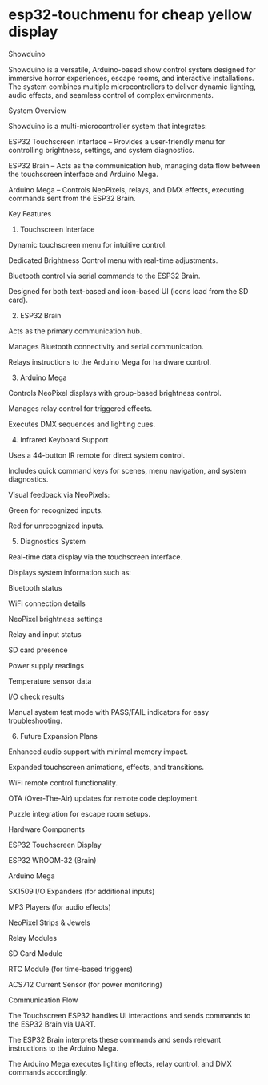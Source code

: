 # esp32-touchmenu for cheap yellow display
Showduino

Showduino is a versatile, Arduino-based show control system designed for immersive horror experiences, escape rooms, and interactive installations. The system combines multiple microcontrollers to deliver dynamic lighting, audio effects, and seamless control of complex environments.

System Overview

Showduino is a multi-microcontroller system that integrates:

ESP32 Touchscreen Interface – Provides a user-friendly menu for controlling brightness, settings, and system diagnostics.

ESP32 Brain – Acts as the communication hub, managing data flow between the touchscreen interface and Arduino Mega.

Arduino Mega – Controls NeoPixels, relays, and DMX effects, executing commands sent from the ESP32 Brain.

Key Features

1. Touchscreen Interface

Dynamic touchscreen menu for intuitive control.

Dedicated Brightness Control menu with real-time adjustments.

Bluetooth control via serial commands to the ESP32 Brain.

Designed for both text-based and icon-based UI (icons load from the SD card).

2. ESP32 Brain

Acts as the primary communication hub.

Manages Bluetooth connectivity and serial communication.

Relays instructions to the Arduino Mega for hardware control.

3. Arduino Mega

Controls NeoPixel displays with group-based brightness control.

Manages relay control for triggered effects.

Executes DMX sequences and lighting cues.

4. Infrared Keyboard Support

Uses a 44-button IR remote for direct system control.

Includes quick command keys for scenes, menu navigation, and system diagnostics.

Visual feedback via NeoPixels:

Green for recognized inputs.

Red for unrecognized inputs.

5. Diagnostics System

Real-time data display via the touchscreen interface.

Displays system information such as:

Bluetooth status

WiFi connection details

NeoPixel brightness settings

Relay and input status

SD card presence

Power supply readings

Temperature sensor data

I/O check results

Manual system test mode with PASS/FAIL indicators for easy troubleshooting.

6. Future Expansion Plans

Enhanced audio support with minimal memory impact.

Expanded touchscreen animations, effects, and transitions.

WiFi remote control functionality.

OTA (Over-The-Air) updates for remote code deployment.

Puzzle integration for escape room setups.

Hardware Components

ESP32 Touchscreen Display

ESP32 WROOM-32 (Brain)

Arduino Mega

SX1509 I/O Expanders (for additional inputs)

MP3 Players (for audio effects)

NeoPixel Strips & Jewels

Relay Modules

SD Card Module

RTC Module (for time-based triggers)

ACS712 Current Sensor (for power monitoring)

Communication Flow

The Touchscreen ESP32 handles UI interactions and sends commands to the ESP32 Brain via UART.

The ESP32 Brain interprets these commands and sends relevant instructions to the Arduino Mega.

The Arduino Mega executes lighting effects, relay control, and DMX commands accordingly.
